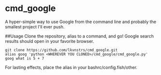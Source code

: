 cmd_google
================
A hyper-simple way to use Google from the command line and probably the smallest project I'll ever push.


##Usage
Clone the repository, alias to a command, and go! Google search results should open in your favorite browser.
```
git clone https://github.com/lkvnstrs/cmd_google.git
alias goog 'python <WHEREVER YOU CLONED>/cmd_google/cmd_google.py'
goog what is 5 + 7
```
For lasting effects, place the alias in your bashrc/config.fish/other.

